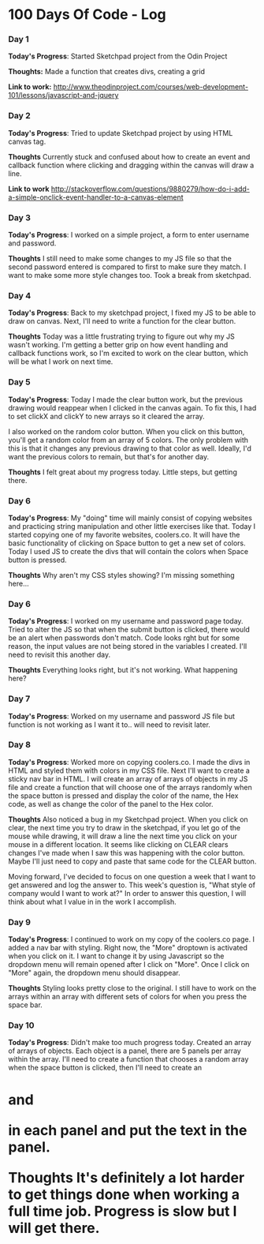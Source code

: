 # 100 Days Of Code - Log

### Day 1

**Today's Progress**: Started Sketchpad project from the Odin Project

**Thoughts:** Made a function that creates divs, creating a grid 

**Link to work:** http://www.theodinproject.com/courses/web-development-101/lessons/javascript-and-jquery


### Day 2

**Today's Progress**: Tried to update Sketchpad project by using HTML canvas tag. 

**Thoughts** Currently stuck and confused about how to create an event and callback function where clicking and dragging within the canvas will draw a line. 

**Link to work** http://stackoverflow.com/questions/9880279/how-do-i-add-a-simple-onclick-event-handler-to-a-canvas-element

### Day 3

**Today's Progress**: I worked on a simple project, a form to enter username and password. 

**Thoughts** I still need to make some changes to my JS file so that the second password entered is compared to first to make sure they match. I want to make some more style changes too. Took a break from sketchpad.

### Day 4

**Today's Progress**: Back to my sketchpad project, I fixed my JS to be able to draw on canvas. Next, I'll need to write a function for the clear button. 

**Thoughts** Today was a little frustrating trying to figure out why my JS wasn't working. I'm getting a better grip on how event handling and callback functions work, so I'm excited to work on the clear button, which will be what I work on next time. 

### Day 5

**Today's Progress**: Today I made the clear button work, but the previous drawing would reappear when I clicked in the canvas again. To fix this, I had to set clickX and clickY to new arrays so it cleared the array.

I also worked on the random color button. When you click on this button, you'll get a random color from an array of 5 colors. The only problem with this is that it changes any previous drawing to that color as well. Ideally, I'd want the previous colors to remain, but that's for another day. 

**Thoughts** I felt great about my progress today. Little steps, but getting there.

### Day 6

**Today's Progress**: My "doing" time will mainly consist of copying websites and practicing string manipulation and other little exercises like that. Today I started copying one of my favorite websites, coolers.co. It will have the basic functionality of clicking on Space button to get a new set of colors. Today I used JS to create the divs that will contain the colors when Space button is pressed. 

**Thoughts** Why aren't my CSS styles showing? I'm missing something here...


### Day 6

**Today's Progress**: I worked on my username and password page today. Tried to alter the JS so that when the submit button is clicked, there would be an alert when passwords don't match. Code looks rght but for some reason, the input values are not being stored in the variables I created. I'll need to revisit this another day. 

**Thoughts** Everything looks right, but it's not working. What happening here? 

### Day 7

**Today's Progress**: Worked on my username and password JS file but function is not working as I want it to.. will need to revisit later.

### Day 8

**Today's Progress**: Worked more on copying coolers.co. I made the divs in HTML and styled them with colors in my CSS file. Next I'll want to create a sticky nav bar in HTML. I will create an array of arrays of objects in my JS file and create a function that will choose one of the arrays randomly when the space button is pressed and display the color of the name, the Hex code, as well as change the color of the panel to the Hex color. 

**Thoughts** Also noticed a bug in my Sketchpad project. When you click on clear, the next time you try to draw in the sketchpad, if you let go of the mouse while drawing, it will draw a line the next time you click on your mouse in a different location. It seems like clicking on CLEAR clears changes I've made when I saw this was happening with the color button. Maybe I'll just need to copy and paste that same code for the CLEAR button. 

Moving forward, I've decided to focus on one question a week that I want to get answered and log the answer to. This week's question is, "What style of company would I want to work at?" In order to answer this question, I will think about what I value in in the work I accomplish.

### Day 9

**Today's Progress**: I continued to work on my copy of the coolers.co page. I added a nav bar with styling. Right now, the "More" droptown is activated when you click on it. I want to change it by using Javascript so the dropdown menu will remain opened after I click on "More". Once I click on "More" again, the dropdown menu should disappear.

**Thoughts** Styling looks pretty close to the original. I still have to work on the arrays within an array with different sets of colors for when you press the space bar. 

### Day 10

**Today's Progress**: Didn't make too much progress today. Created an array of arrays of objects. Each object is a panel, there are 5 panels per array within the array. I'll need to create a function that chooses a random array when the space button is clicked, then I'll need to create an <h1> and <p> in each panel and put the text in the panel. 

**Thoughts** It's definitely a lot harder to get things done when working a full time job. Progress is slow but I will get there. 